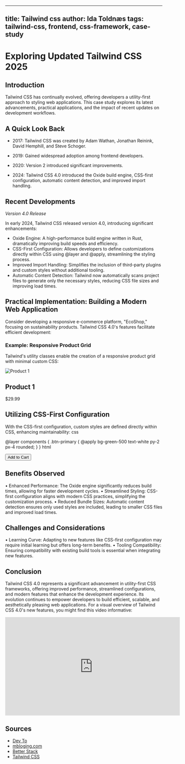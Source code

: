 
---
title: Tailwind css
author: Ida Toldnæs <Idatold>
tags: tailwind-css, frontend, css-framework, case-study
---


# Exploring Updated Tailwind CSS 2025


## Introduction

Tailwind CSS has continually evolved, offering developers a utility-first approach to styling web applications. This case study explores its latest advancements, practical applications, and the impact of recent updates on development workflows.

## A Quick Look Back

- 2017: Tailwind CSS was created by Adam Wathan, Jonathan Reinink, David Hemphill, and Steve Schoger.

- 2019: Gained widespread adoption among frontend developers.

- 2020: Version 2 introduced significant improvements.

- 2024: Tailwind CSS 4.0 introduced the Oxide build engine, CSS-first configuration, automatic content detection, and improved import handling.


## Recent Developments

*Version 4.0 Release*

In early 2024, Tailwind CSS released version 4.0, introducing significant enhancements:

-	Oxide Engine: A high-performance build engine written in Rust, dramatically improving build speeds and efficiency.
-	CSS-First Configuration: Allows developers to define customizations directly within CSS using @layer and @apply, streamlining the styling process. 
-	Improved Import Handling: Simplifies the inclusion of third-party plugins and custom styles without additional tooling. 
-	Automatic Content Detection: Tailwind now automatically scans project files to generate only the necessary styles, reducing CSS file sizes and improving load times. 

## Practical Implementation: Building a Modern Web Application

Consider developing a responsive e-commerce platform, "EcoShop," focusing on sustainability products. Tailwind CSS 4.0's features facilitate efficient development:

### Example: Responsive Product Grid
Tailwind's utility classes enable the creation of a responsive product grid with minimal custom CSS:




<div class="grid grid-cols-1 sm:grid-cols-2 lg:grid-cols-4 gap-6">
  <div class="bg-white p-4 rounded-lg shadow-md">
    <img src="product1.jpg" alt="Product 1" class="w-full h-48 object-cover rounded-t-lg">
    <h2 class="mt-2 text-xl font-semibold">Product 1</h2>
    <p class="text-gray-600">$29.99</p>
  </div>
 
</div>


## Utilizing CSS-First Configuration
With the CSS-first configuration, custom styles are defined directly within CSS, enhancing maintainability:
css

@layer components {
  .btn-primary {
    @apply bg-green-500 text-white py-2 px-4 rounded;
  }
}
html

<button class="btn-primary">Add to Cart</button>

## Benefits Observed

•	Enhanced Performance: The Oxide engine significantly reduces build times, allowing for faster development cycles. 
•	Streamlined Styling: CSS-first configuration aligns with modern CSS practices, simplifying the customization process. 
•	Reduced Bundle Sizes: Automatic content detection ensures only used styles are included, leading to smaller CSS files and improved load times. 

## Challenges and Considerations

•	Learning Curve: Adapting to new features like CSS-first configuration may require initial learning but offers long-term benefits.
•	Tooling Compatibility: Ensuring compatibility with existing build tools is essential when integrating new features.

## Conclusion

Tailwind CSS 4.0 represents a significant advancement in utility-first CSS frameworks, offering improved performance, streamlined configurations, and modern features that enhance the development experience. Its evolution continues to empower developers to build efficient, scalable, and aesthetically pleasing web applications.
For a visual overview of Tailwind CSS 4.0's new features, you might find this video informative:

<iframe width="560" height="315" src="https://www.youtube.com/embed/ud913ekwAOQ?si=dTbYy462eHpWm8aU" title="YouTube video player" frameborder="0" allow="accelerometer; autoplay; clipboard-write; encrypted-media; gyroscope; picture-in-picture; web-share" referrerpolicy="strict-origin-when-cross-origin" allowfullscreen></iframe>


## Sources 

- [Dev To](https://dev.to/qa3emnik/tailwind-css-v4-whats-new-and-why-its-a-game-changer-29d)
- [mbloging.com](https://www.mbloging.com/post/tailwind-4-new-features-updates)
- [Better Stack](https://www.youtube.com/watch?v=ud913ekwAOQ&ab_channel=BetterStack)
- [Tailwind CSS](https://tailwindcss.com/docs/upgrade-guide)
